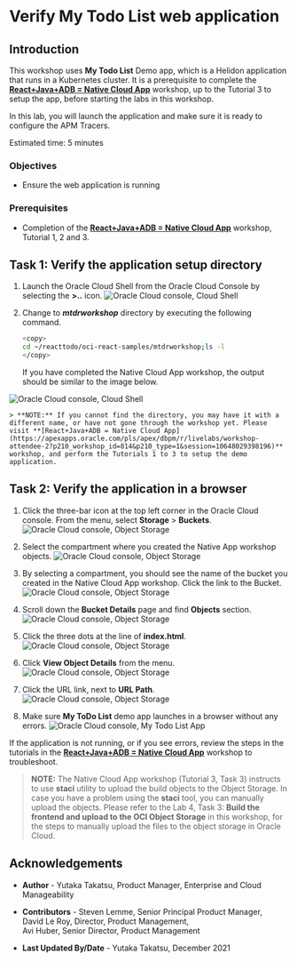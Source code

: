 # Verify My Todo List web application

## Introduction

This workshop uses **My Todo List** Demo app, which is a Helidon application that runs in a Kubernetes cluster. It is a prerequisite to complete the  **[React+Java+ADB = Native Cloud App](https://apexapps.oracle.com/pls/apex/dbpm/r/livelabs/workshop-attendee-2?p210_workshop_id=814&p210_type=1&session=10648029398196)** workshop, up to the Tutorial 3 to setup the app, before starting the labs in this workshop.

In this lab, you will launch the application and make sure it is ready to configure the APM Tracers.

Estimated time: 5 minutes

### Objectives
* Ensure the web application is running  

### Prerequisites

* Completion of the **[React+Java+ADB = Native Cloud App](https://apexapps.oracle.com/pls/apex/dbpm/r/livelabs/workshop-attendee-2?p210_workshop_id=814&p210_type=1&session=10648029398196)** workshop, Tutorial 1, 2 and 3.

## Task 1: Verify the application setup directory

1. Launch the Oracle Cloud Shell from the Oracle Cloud Console by selecting the **>..** icon.
  ![Oracle Cloud console, Cloud Shell](images/1-1-cloudshell.png " ")

2. Change to ***mtdrworkshop*** directory by executing the following command.
	``` bash
	<copy>
	cd ~/reacttodo/oci-react-samples/mtdrworkshop;ls -l
	</copy>
	```
	If you have completed the Native Cloud App workshop, the output should be similar to the image below.

  ![Oracle Cloud console, Cloud Shell](images/1-2-cloudshell.png " ")

	> **NOTE:** If you cannot find the directory, you may have it with a different name, or have not gone through the workshop yet. Please visit **[React+Java+ADB = Native Cloud App](https://apexapps.oracle.com/pls/apex/dbpm/r/livelabs/workshop-attendee-2?p210_workshop_id=814&p210_type=1&session=10648029398196)** workshop, and perform the Tutorials 1 to 3 to setup the demo application.

## Task 2: Verify the application in a browser

1. Click the three-bar icon at the top left corner in the Oracle Cloud console. From the menu, select **Storage** > **Buckets**.
  ![Oracle Cloud console, Object Storage](images/1-3-buckets.png " ")

2. Select the compartment where you created the Native App workshop objects.
  ![Oracle Cloud console, Object Storage](images/1-4-buckets.png " ")

3. By selecting a compartment, you should see the name of the bucket you created in the Native Cloud App workshop. Click the link to the Bucket.
  ![Oracle Cloud console, Object Storage](images/1-5-buckets.png " ")

4.	Scroll down the **Bucket Details** page and find **Objects** section.
  ![Oracle Cloud console, Object Storage](images/1-6-buckets.png " ")

5.	Click the three dots at the line of **index.html**.
  ![Oracle Cloud console, Object Storage](images/1-7-buckets.png " ")

6.	Click **View Object Details** from the menu.
  ![Oracle Cloud console, Object Storage](images/1-8-buckets.png " ")

7.	Click the URL link, next to **URL Path**.
  ![Oracle Cloud console, Object Storage](images/1-9-buckets.png " ")

8.	 Make sure **My ToDo List** demo app launches in a browser without any errors.
  ![Oracle Cloud console, My Todo List App](images/1-1-app.png " ")

If the application is not running, or if you see errors, review the steps in the tutorials in the **[React+Java+ADB = Native Cloud App](https://apexapps.oracle.com/pls/apex/dbpm/r/livelabs/workshop-attendee-2?p210_workshop_id=814&p210_type=1&session=10648029398196)** workshop to troubleshoot.

> **NOTE:** The Native Cloud App workshop (Tutorial 3, Task 3) instructs to use **staci** utility to upload the build objects to the Object Storage. In case you have a problem using the **staci** tool, you can manually upload the objects. Please refer to the Lab 4, Task 3: **Build the frontend and upload to the OCI Object Storage** in this workshop, for the steps to manually upload the files to the object storage in Oracle Cloud.

## Acknowledgements

* **Author** - Yutaka Takatsu, Product Manager, Enterprise and Cloud Manageability
- **Contributors** - Steven Lemme, Senior Principal Product Manager,<br>
David Le Roy, Director, Product Management,<br>
Avi Huber, Senior Director, Product Management
* **Last Updated By/Date** - Yutaka Takatsu, December 2021
